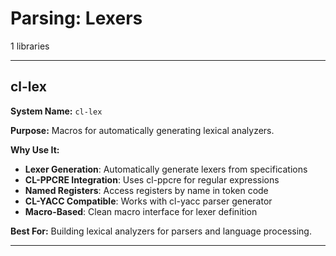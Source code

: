 # Parsing: Lexers

1 libraries

---

## cl-lex

**System Name:** `cl-lex`

**Purpose:** Macros for automatically generating lexical analyzers.

**Why Use It:**
- **Lexer Generation**: Automatically generate lexers from specifications
- **CL-PPCRE Integration**: Uses cl-ppcre for regular expressions
- **Named Registers**: Access registers by name in token code
- **CL-YACC Compatible**: Works with cl-yacc parser generator
- **Macro-Based**: Clean macro interface for lexer definition

**Best For:** Building lexical analyzers for parsers and language processing.

---


